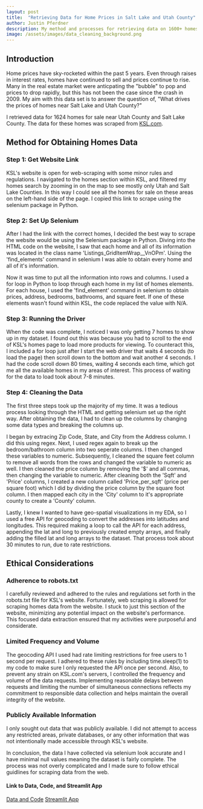```yaml
---
layout: post
title:  "Retrieving Data for Home Prices in Salt Lake and Utah County"
author: Justin Pferdner
description: My method and processes for retrieving data on 1600+ homes in Salt Lake and Utah county 
image: /assets/images/data_cleaning_background.png
---
```


## Introduction
Home prices have sky-rocketed within the past 5 years. Even through raises in interest rates, homes have continued to sell and prices continue to rise. Many in the real estate market were anticpating the "bubble" to pop and prices to drop rapidly, but this has not been the case since the crash in 2009. My aim with this data set is to answer the question of, "What drives the prices of homes near Salt Lake and Utah County?"

I retrieved data for 1624 homes for sale near Utah County and Salt Lake County. The data for these homes was scraped from [KSL.com](https://homes.ksl.com/). 

## Method for Obtaining Homes Data

### Step 1: Get Website Link
KSL's website is open for web-scraping with some minor rules and regulations. I navigated to the homes section within KSL, and filtered my homes search by zooming in on the map to see mostly only Utah and Salt Lake Counties. In this way I could see all the homes for sale on these areas on the left-hand side of the page. I copied this link to scrape using the selenium package in Python. 

### Step 2: Set Up Selenium
After I had the link with the correct homes, I decided the best way to scrape the website would be using the Selenium package in Python. Diving into the HTML code on the website, I saw that each home and all of its information was located in the class name 'Listings_GridItemWrap__VnOPm'. Using the 'find_elements' command in selenium I was able to obtain every home and all of it's information. 

Now it was time to put all the information into rows and columns. I used a for loop in Python to loop through each home in my list of homes elements. For each house, I used the 'find_element' command in selenium to obtain prices, address, bedrooms, bathrooms, and square feet. If one of these elements wasn't found within KSL, the code replaced the value with N/A.

### Step 3: Running the Driver
When the code was complete, I noticed I was only getting 7 homes to show up in my dataset. I found out this was because you had to scroll to the end of KSL's homes page to load more products for viewing. To counteract this, I included a for loop just after I start the web driver that waits 4 seconds (to load the page) then scroll down to the bottom and wait another 4 seconds. I had the code scroll down 80 times, waiting 4 seconds each time, which got me all the available homes in my areas of interest. This process of waiting for the data to load took about 7-8 minutes.

### Step 4: Cleaning the Data
The first three steps took up the majority of my time. It was a tedious process looking through the HTML and getting selenium set up the right way. After obtaining the data, I had to clean up the columns by changing some data types and breaking the columns up. 

I began by extracing Zip Code, State, and City from the Address column. I did this using regex. Next, I used regex again to break up the bedroom/bathroom column into two seperate columns. I then changed these variables to numeric. Subsequently, I cleaned the square feet column to remove all words from the rows and changed the variable to numeric as well. I then cleaned the price column by removing the '$' and all commas, then changing the variable to numeric. After cleaning both the 'Sqft' and 'Price' columns, I created a new column called 'Price_per_sqft' (price per square foot) which I did by dividing the price column by the square foot column. I then mapped each city in the 'City' column to it's appropriate county to create a 'County' column.

Lastly, I knew I wanted to have geo-spatial visualizations in my EDA, so I used a free API for geocoding to convert the addresses into latitudes and longitudes. This required making a loop to call the API for each address, appending the lat and long to previously created empty arrays, and finally adding the filled lat and long arrays to the dataset. That process took about 30 minutes to run, due to rate restrictions.  

## Ethical Considerations

### Adherence to robots.txt
I carefully reviewed and adhered to the rules and regulations set forth in the robots.txt file for KSL's website. Fortunately, web scraping is allowed for scraping homes data from the website. I stuck to just this section of the website, minimizing any potential impact on the website's performance. This focused data extraction ensured that my activities were purposeful and considerate.

### Limited Frequency and Volume
The geocoding API I used had rate limiting restrictions for free users to 1 second per request. I adhered to these rules by including time.sleep(1) to my code to make sure I only requested the API once per second. Also, to prevent any strain on KSL.com's servers, I controlled the frequency and volume of the data requests. Implementing reasonable delays between requests and limiting the number of simultaneous connections reflects my commitment to responsible data collection and helps maintain the overall integrity of the website.

### Publicly Available Information
I only sought out data that was publicly available. I did not attempt to access any restricted areas, private databases, or any other information that was not intentionally made accessible through KSL's website.

In conclusion, the data I have collected via selenium look accurate and I have minimal null values meaning the dataset is fairly complete. The process was not overly complicated and I made sure to follow ethical guidlines for scraping data from the web.

#### Link to Data, Code, and Streamlit App
[Data and Code](https://github.com/justinpferdner/semester_project)
[Streamlit App](https://semesterproject-ulqytaqsqwudqzqxekd2mc.streamlit.app/)
